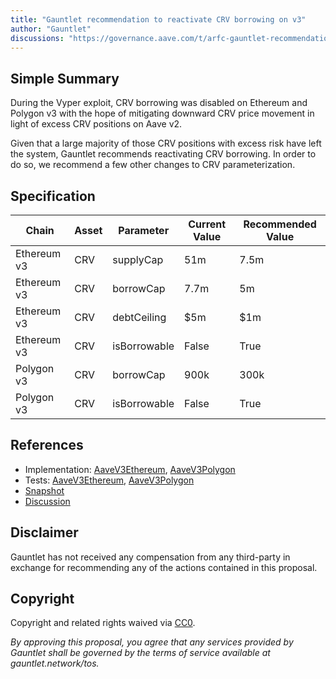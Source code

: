 ```yaml
---
title: "Gauntlet recommendation to reactivate CRV borrowing on v3"
author: "Gauntlet"
discussions: "https://governance.aave.com/t/arfc-gauntlet-recommendation-to-re-enable-crv-borrowing-on-v3-ethereum-polygon/15513"
---
```


## Simple Summary

During the Vyper exploit, CRV borrowing was disabled on Ethereum and Polygon v3 with the hope of mitigating downward CRV price movement in light of excess CRV positions on Aave v2.

Given that a large majority of those CRV positions with excess risk have left the system, Gauntlet recommends reactivating CRV borrowing. In order to do so, we recommend a few other changes to CRV parameterization.

## Specification

| Chain       | Asset | Parameter    | Current Value | Recommended Value |
| ----------- | ----- | ------------ | ------------- | ----------------- |
| Ethereum v3 | CRV   | supplyCap    | 51m           | 7.5m              |
| Ethereum v3 | CRV   | borrowCap    | 7.7m          | 5m                |
| Ethereum v3 | CRV   | debtCeiling  | $5m           | $1m               |
| Ethereum v3 | CRV   | isBorrowable | False         | True              |
| Polygon v3  | CRV   | borrowCap    | 900k          | 300k              |
| Polygon v3  | CRV   | isBorrowable | False         | True              |

## References

- Implementation: [AaveV3Ethereum](https://github.com/bgd-labs/aave-proposals-v3/blob/main/src/20231127_Multi_GauntletRecommendationToReactivateCRVBorrowingOnV3/AaveV3Ethereum_GauntletRecommendationToReactivateCRVBorrowingOnV3_20231127.sol), [AaveV3Polygon](https://github.com/bgd-labs/aave-proposals-v3/blob/main/src/20231127_Multi_GauntletRecommendationToReactivateCRVBorrowingOnV3/AaveV3Polygon_GauntletRecommendationToReactivateCRVBorrowingOnV3_20231127.sol)
- Tests: [AaveV3Ethereum](https://github.com/bgd-labs/aave-proposals-v3/blob/main/src/20231127_Multi_GauntletRecommendationToReactivateCRVBorrowingOnV3/AaveV3Ethereum_GauntletRecommendationToReactivateCRVBorrowingOnV3_20231127.t.sol), [AaveV3Polygon](https://github.com/bgd-labs/aave-proposals-v3/blob/main/src/20231127_Multi_GauntletRecommendationToReactivateCRVBorrowingOnV3/AaveV3Polygon_GauntletRecommendationToReactivateCRVBorrowingOnV3_20231127.t.sol)
- [Snapshot](https://snapshot.org/#/aave.eth/proposal/0x2db7ffd336637173a5c58f6bbb3609c17bba1b16740d8b3b0ea23a694f4c7b52)
- [Discussion](https://governance.aave.com/t/arfc-gauntlet-recommendation-to-re-enable-crv-borrowing-on-v3-ethereum-polygon/15513)

## Disclaimer

Gauntlet has not received any compensation from any third-party in exchange for recommending any of the actions contained in this proposal.

## Copyright

Copyright and related rights waived via [CC0](https://creativecommons.org/publicdomain/zero/1.0/).

_By approving this proposal, you agree that any services provided by Gauntlet shall be governed by the terms of service available at gauntlet.network/tos._
